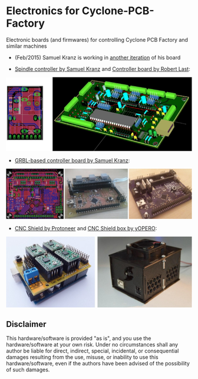Electronics for Cyclone-PCB-Factory  
===================

Electronic boards (and firmwares) for controlling Cyclone PCB Factory and similar machines  

* (Feb/2015) Samuel Kranz is working in [another iteration](https://groups.google.com/d/msg/cyclone-pcb-factory/YUhSF-1WIsQ/zLMxC9SWfXoJ) of his board

* [Spindle controller by Samuel Kranz](https://github.com/secures92/SpindleControlStick) and [Controller board by Robert Last](https://github.com/robsbots/Cyclone_Pcb):

![ScreenShot](Media/Cyclone_first_year_12_ControllerBoards.jpg)

* [GRBL-based controller board by Samuel Kranz](https://github.com/secures92/CyclneGRBLCtrl):

![ScreenShot](Media/Cyclone_first_year_12b_GRBLcontrollerBoard_bySamuelKranz.jpg)

* [CNC Shield by Protoneer](http://blog.protoneer.co.nz/arduino-cnc-shield/) and [CNC Shield box by yOPERO](../Hardware/yOPERO/CNC_shieldBox):

![ScreenShot](Media/Cyclone_first_year_11_CNCShieldAndBox.jpg)

Disclaimer  
--
This hardware/software is provided "as is", and you use the hardware/software at your own risk. Under no circumstances shall any author be liable for direct, indirect, special, incidental, or consequential damages resulting from the use, misuse, or inability to use this hardware/software, even if the authors have been advised of the possibility of such damages.  

